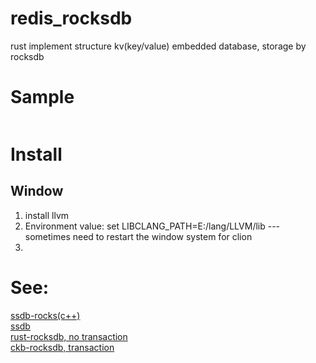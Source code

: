 # redis_rocksdb

rust implement structure kv(key/value) embedded database, storage by rocksdb

# Sample

```rust


```
# Install
## Window
1. install llvm
2. Environment value: set LIBCLANG_PATH=E:/lang/LLVM/lib  --- sometimes need to restart the window system for clion
3. 

# See:

[ssdb-rocks(c++)](https://github.com/ansoda/ssdb-rocksdb)  
[ssdb](https://ssdb.io/zh_cn/)  
[rust-rocksdb, no transaction](https://github.com/rust-rocksdb/rust-rocksdb)  
[ckb-rocksdb, transaction](https://github.com/nervosnetwork/rust-rocksdb)  
